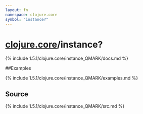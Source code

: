 ```yaml
---
layout: fn
namespace: clojure.core
symbol: "instance?"
---
```


# [clojure.core](../)/instance?

{% include 1.5.1/clojure.core/instance_QMARK/docs.md %}

##Examples

{% include 1.5.1/clojure.core/instance_QMARK/examples.md %}
## Source
{% include 1.5.1/clojure.core/instance_QMARK/src.md %}

